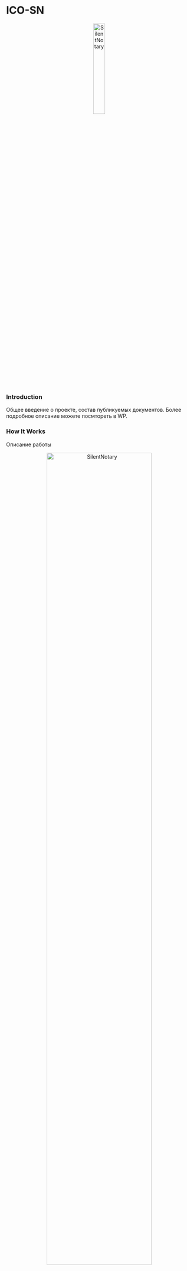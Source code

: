 # ICO-SN
<p align="center">
<img src="https://github.com/SilentNotary/ICO-SN/blob/master/logo_SN_png_256%D1%85256.png" width="25%" alt="SilentNotary">
</p>

### Introduction
Общее введение о проекте, состав публикуемых документов. Более подробное описание можете посмтореть в WP.

### How It Works
Описание работы
<p align="center">
<img src="https://github.com/SilentNotary/ICO-SN/blob/master/Shema_4.png" width="75%" alt="SilentNotary">
</p>

### Состав публикуемых документов


| Smartcontract| Description                              | Note |
| -------- |:----:|:-----:|:------:| ---- |
| <a href="https://www.bitfinex.com" target="_blank">Token</a> | ✓ | ✓ | ✓ |
| <a href="https://www.bitfinex.com" target="_blank">Crowdsale</a> | ✓ | ✓ | ✓ |
| <a href="https://www.bitfinex.com" target="_blank">MultiSign</a> | ✓ | ✓ | ✓ |
| <a href="https://www.bitfinex.com" target="_blank">SilentNotary_demo</a> | ✓ | ✓ | ✓ |

Parameter | Default Value | Description
| ------------ | ------------------- | ------------- |
| DemoMode | true | The demo mode will show the spreads but won't actually trade anything |
| DemoMode | true | The demo mode will show the spreads but won't actually trade anything |
| DemoMode | true | The demo mode will show the spreads but won't actually trade anything |
| DemoMode | true | The demo mode will show the spreads but won't actually trade anything |

### Дисклаймер обращение.




